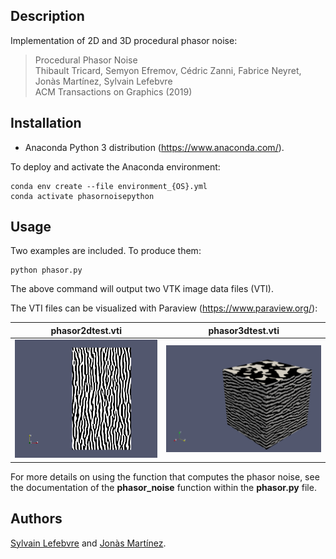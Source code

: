 <meta charset="UTF-8">

## Description

Implementation of 2D and 3D procedural phasor noise:

> Procedural Phasor Noise <br>
> Thibault Tricard, Semyon Efremov, Cédric Zanni, Fabrice Neyret, Jonàs Martínez, Sylvain Lefebvre <br>
> ACM Transactions on Graphics (2019) <br>


## Installation

* Anaconda Python 3 distribution (https://www.anaconda.com/).

To deploy and activate the Anaconda environment:

```
conda env create --file environment_{OS}.yml
conda activate phasornoisepython
```

## Usage

Two examples are included. To produce them:

```
python phasor.py
```

The above command will output two VTK image data files (VTI). 

The VTI files can be visualized with Paraview (https://www.paraview.org/):

| phasor2dtest.vti  | phasor3dtest.vti |
|----------|:-------------:|
| ![Phasor 2D test](images/phasor2dtest.png) |  ![Phasor 3D test](images/phasor3dtest.png) |


For more details on using the function that computes the phasor noise, see the documentation of the **phasor_noise** function within the **phasor.py** file.

## Authors

[Sylvain Lefebvre](https://www.antexel.com/sylefeb/research) and [Jonàs Martínez](https://sites.google.com/site/jonasmartinezbayona/).
